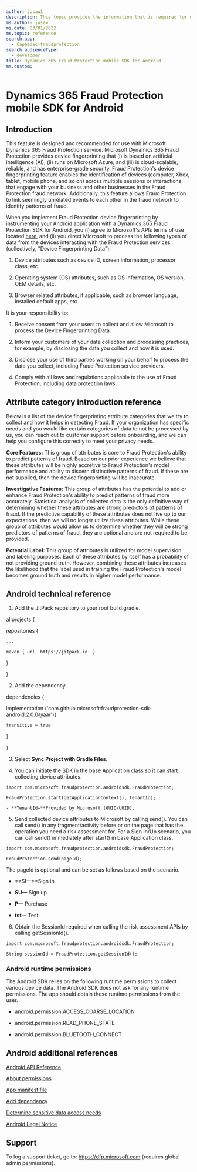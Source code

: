 ```yaml
---
author: josaw1
description: This topic provides the information that is required for device fingerprinting in a Microsoft Dynamics 365 Fraud Protection mobile device implementation for Android.
ms.author: josaw
ms.date: 03/01/2022
ms.topic: reference
search.app: 
  - Capaedac-fraudprotection
search.audienceType:
  - developer
title: Dynamics 365 Fraud Protection mobile SDK for Android
ms.custom:
---
```


# Dynamics 365 Fraud Protection mobile SDK for Android

## Introduction

This feature is designed and recommended for use with Microsoft Dynamics 365 Fraud Protection service. Microsoft Dynamics 365 Fraud Protection provides device fingerprinting that (i) is based on artificial intelligence (AI); (ii) runs on Microsoft Azure; and (iii) is cloud-scalable, reliable, and has enterprise-grade security. Fraud Protection's device fingerprinting feature enables the identification of devices (computer, Xbox, tablet, mobile phone, and so on) across multiple sessions or interactions that engage with your business and other businesses in the Fraud Protection fraud network. Additionally, this feature allows Fraud Protection to link seemingly unrelated events to each other in the fraud network to identify patterns of fraud.

When you implement Fraud Protection device fingerprinting by instrumenting your Android application with a Dynamics 365 Fraud Protection SDK for Android, you (i) agree to Microsoft's APIs terms of use located [here](https://docs.microsoft.com/en-us/legal/microsoft-apis/terms-of-use), and (ii) you direct Microsoft to process the following types of data from the devices interacting with the Fraud Protection services (collectively, "Device Fingerprinting Data"):

1.  Device attributes such as device ID, screen information, processor class, etc.

2.  Operating system (OS) attributes, such as OS information, OS version, OEM details, etc.

3.  Browser related attributes, if applicable, such as browser language, installed default apps, etc.

It is your responsibility to:

1.  Receive consent from your users to collect and allow Microsoft to process the Device Fingerprinting Data.

2.  Inform your customers of your data collection and processing practices, for example, by disclosing the data you collect and how it is used.

3.  Disclose your use of third parties working on your behalf to process the data you collect, including Fraud Protection service providers.

4.  Comply with all laws and regulations applicable to the use of Fraud Protection, including data protection laws.

## Attribute category introduction reference

Below is a list of the device fingerprinting attribute categories that we try to collect and how it helps in detecting Fraud. If your organization has specific needs and you would like certain categories of data to not be processed by us, you can reach out to customer support before onboarding, and we can help you configure this correctly to meet your privacy needs.

**Core Features:** This group of attributes is core to Fraud Protection's ability to predict patterns of fraud. Based on our prior experience we believe that these attributes will be highly accretive to Fraud Protection's model performance and ability to discern distinctive patterns of fraud. If these are not supplied, then the device fingerprinting will be inaccurate.

**Investigative Features:** This group of attributes has the potential to add or enhance Fraud Protection's ability to predict patterns of fraud more accurately. Statistical analysis of collected data is the only definitive way of determining whether these attributes are strong predictors of patterns of fraud. If the predictive capability of these attributes does not live up to our expectations, then we will no longer utilize these attributes. While these group of attributes would allow us to determine whether they will be strong predictors of patterns of fraud, they are optional and are not required to be provided.

**Potential Label:** This group of attributes is utilized for model supervision and labeling purposes. Each of these attributes by itself has a probability of not providing ground truth. However, combining these attributes increases the likelihood that the label used in training the Fraud Protection's model becomes ground truth and results in higher model performance.

## Android technical reference

1.  Add the JitPack repository to your root build.gradle.

allprojects {

  repositories {

    ...

    maven { url 'https://jitpack.io' }

  }

 }

2.  Add the dependency.

dependencies {

  implementation ('com.github.microsoft:fraudprotection-sdk-android:2.0.0@aar'){

    transitive = true

  }

}

3.  Select **Sync Project with Gradle Files**.

4.  You can initiate the SDK in the base Application class so it can start collecting device attributes.

```plaintext
import com.microsoft.fraudprotection.androidsdk.FraudProtection;

FraudProtection.start(getApplicationContext(), tenantId);

- **TenantId—**Provided by Microsoft (GUID/UUID).
```

5.  Send collected device attributes to Microsoft by calling send(). You can call send() in any fragment/activity before or on the page that has the operation you need a risk assessment for. For a Sign In/Up scenario, you can call send() immediately after start() in base Application class.

```plaintext
import com.microsoft.fraudprotection.androidsdk.FraudProtection;

FraudProtection.send(pageId);
```

The pageId is optional and can be set as follows based on the scenario.

- **SI—**Sign in

- **SU—** Sign up

- **P—** Purchase

- **tst—** Test

6.  Obtain the SessionId required when calling the risk assessment APIs by calling getSessionId().

```plaintext
import com.microsoft.fraudprotection.androidsdk.FraudProtection;

String sessionId = FraudProtection.getSessionId();
```

### Android runtime permissions

The Android SDK relies on the following runtime permissions to collect various device data. The Android SDK does not ask for any runtime permissions. The app should obtain these runtime permissions from the user.

-   android.permission.ACCESS\_COARSE\_LOCATION

-   android.permission.READ\_PHONE\_STATE

-   android.permission.BLUETOOTH\_CONNECT


## Android additional references

[Android API Reference](https://developer.android.com/reference)

[About permissions](https://developer.android.com/training/permissions/requesting)

[App manifest file](https://developer.android.com/guide/topics/manifest/manifest-intro)

[Add dependency](https://developer.android.com/studio/projects/android-library#AddDependency)

[Determine sensitive data access needs](https://developer.android.com/games/develop/permissions)

[Android Legal Notice](https://developer.android.com/legal)

## Support 

To log a support ticket, go to: https://dfp.microsoft.com (requires global admin permissions).
